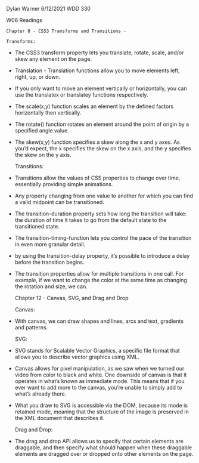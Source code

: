 Dylan Warner
6/12/2021
WDD 330

W08 Readings

    Chapter 8 - CSS3 Transforms and Transitions - 

	Transforms:

- The CSS3 transform property lets you translate, rotate, scale, and/or skew any element on the page.

- Translation - Translation functions allow you to move elements left, right, up, or down.

- If you only want to move an element vertically or horizontally, you can use the translatex or translatey functions respectively.

- The scale(x,y) function scales an element by the defined factors horizontally then vertically.

- The rotate() function rotates an element around the point of origin by a specified angle value.

- The skew(x,y) function specifies a skew along the x and y axes. As you’d expect, the x specifies the skew on the x axis, and the y specifies the skew on the y axis.

    Transitions:

- Transitions allow the values of CSS properties to change over time, essentially providing simple animations.

- Any property changing from one value to another for which you can find a valid midpoint can be transitioned.

- The transition-duration property sets how long the transition will take: the duration of time it takes to go from the default state to the transitioned state.

- The transition-timing-function lets you control the pace of the transition in even more granular detail.

- by using the transition-delay property, it’s possible to introduce a delay before the transition begins.

- The transition properties allow for multiple transitions in one call. For example, if we want to change the color at the same time as changing the rotation and size, we can.

    Chapter 12 - Canvas, SVG, and Drag and Drop

	Canvas:

- With canvas, we can draw shapes and lines, arcs and text, gradients and patterns.

    SVG:

- SVG stands for Scalable Vector Graphics, a specific file format that allows you to describe vector graphics using XML.

- Canvas allows for pixel manipulation, as we saw when we turned our video from color to black and white. One downside of canvas is that it operates in what’s known as immediate mode. This means that if you ever want to add more to the canvas, you’re unable to simply add to what’s already there.

- What you draw to SVG is accessible via the DOM, because its mode is retained mode, meaning that the structure of the image is preserved in the XML document that describes it.

    Drag and Drop:

- The drag and drop API allows us to specify that certain elements are draggable, and then specify what should happen when these draggable elements are dragged over or dropped onto other elements on the page.
